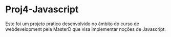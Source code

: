 # Proj4-Javascript

 Este foi um projeto prático desenvolvido no âmbito do curso de webdevelopment pela MasterD que visa implementar noções de Javascript.
